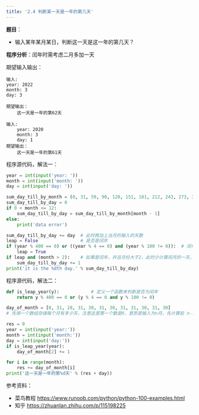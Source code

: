 ```yaml
---
title: '2.4 判断某一天是一年的第几天'
---
```


**题目**：
- 输入某年某月某日，判断这一天是这一年的第几天？



**程序分析**：闰年时需考虑二月多加一天

期望输入输出：
```
输入:
year: 2022
month: 3
day: 3

期望输出：
    这一天是一年的第62天

输入:
    year: 2020
    month: 3
    day: 1
期望输出：
    这一天是一年的第61天
```


程序源代码，解法一：
```python
year = int(input('year: '))
month = int(input('month: '))
day = int(input('day: '))

sum_day_till_by_month = (0, 31, 59, 90, 120, 151, 181, 212, 243, 273, 304, 334)   # 某个月之前的月份的总天数，比如如果我输入的是4月，那么前三个月的总天数为90天（假设2月天数为28天，闰年后面再补充）
sum_day_till_by_day = 0
if 0 < month <= 12:
    sum_day_till_by_day = sum_day_till_by_month[month - 1]
else:
    print('data error')

sum_day_till_by_day += day  # 此时再加上当月的输入的天数
leap = False                # 是否是闰年
if (year % 400 == 0) or ((year % 4 == 0) and (year % 100 != 0)):  # 闰年的计算方式，如果是世纪年（可以整除一百），则看能否整除四百，否则，看能否整除4
    leap = True
if leap and (month > 2):    # 如果是闰年，并且月份大于2，此时少计算闰月的一天，需要加上
    sum_day_till_by_day += 1
print('it is the %dth day.' % sum_day_till_by_day)


```



程序源代码，解法二：
```python
def is_leap_year(y):            # 定义一个函数来判断是否为闰年
    return y % 400 == 0 or (y % 4 == 0 and y % 100 != 0)

day_of_month = [0, 31, 28, 31, 30, 31, 30, 31, 31, 30, 31, 30]
# 先用一个数组存储每个月有多少天，注意这里第一个数是0，意思是输入为n月，先计算前 n-1 个月的天数，同样二月先给28天

res = 0
year = int(input('year:'))
month = int(input('month:'))
day = int(input('day:'))
if is_leap_year(year):
    day_of_month[2] += 1

for i in range(month):
    res += day_of_month[i]
print('这一天是一年的第%d天' % (res + day))

```







参考资料：
* 菜鸟教程 https://www.runoob.com/python/python-100-examples.html
* 知乎 https://zhuanlan.zhihu.com/p/115198225